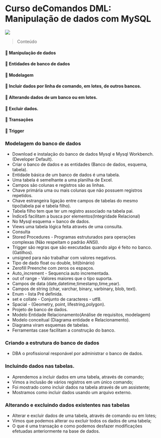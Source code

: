 # Curso deComandos DML: Manipulação de dados com MySQL
![](https://www.alura.com.br/assets/api/share/curso-mysql-dml-manipulacao-de-dados.png)

> Conteúdo

#### :gem: Manipulação de dados
#### :gem: Entidades de banco de dados
#### :gem: Modelagem
#### :gem: Incluir dados por linha de comando, em lotes, de outros bancos.
#### :gem: Alterando dados de um banco ou em lotes.
#### :gem: Excluir dados.
#### :gem: Transações
#### :gem: Trigger


###  Modelagem do banco de dados
* Download e instalação do banco de dados Mysql e Mysql Workbench.(Developer Default).
* Criar o banco de dados e as entidades (Banco de dados, esquema, tabela).
* Entidade básica de um banco de dados é uma tabela.
* Uma tabela é semelhante a uma planilha de Excel.
* Campos são colunas e registros são as linhas.
* Chave primária uma ou mais colunas que não possuem registros repetidos.
* Chave estrangeira ligação entre campos de tabelas do mesmo tipo(tabela pai e tabela filho).
* Tabela filho tem que ter um registro associado na tabela pai.
* ÌndiceS facilitam a busca por elementos(Integridade Relacional) 
* No Mysql esquema = banco de dados.
* Views uma tabela lógica feita através de uma consulta.
* Consulta
* Stored Procedures - Programas estruturados para operações complexas (Não respeitam o padrão ANSI).
* Trigger são regras que são executadas quando algo é feito no banco.(Gatilhos).
* unsigned para não trabalhar com valores negativos.
* Tipo de dado float ou double, bit(binário)
* Zerofill Preenche com zeros os espaços.
* Auto_increment - Sequencia auto incrementada.
* out of range - Valores maiores que o tipo suporta.
* Campos de data (date,datetime,timestamp,time,year).
* Campos de string (char, varchar, binary, varbinary, blob, text).
* Enum - lista Pré definida.
* set e collate - Conjunto de caracteres - utf8.
* Spacial - (Geometry, point, lifestring,polygon).
* Projeto de banco de dados.
* Modelo Entidade Relacionamento(Análise de requisitos, modelagem)
* Modelo conceitual (Diagrama entidade e Relacionamento).
* Diagrama viram esquemas de tabelas.
* Ferramentas case facilitam a construção do banco.

### Criando a estrutura do banco de dados
* DBA o profissional responável por administrar o banco de dados.

### Incluindo dados nas tabelas.
* Aprendemos a incluir dados em uma tabela, através de comando;
* Vimos a inclusão de vários registros em um único comando;
* Foi mostrado como incluir dados na tabela através de um assistente;
* Mostramos como incluir dados usando um arquivo externo.

### Alterando e excluindo dados existentes nas tabelas
* Alterar e excluir dados de uma tabela, através de comando ou em lotes;
* Vimos que podemos alterar ou excluir todos os dados de uma tabela;
* O que é uma transação e como podemos desfazer modificações efetuadas anteriormente na base de dados.








